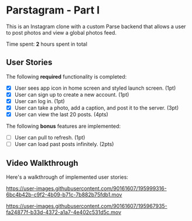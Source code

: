 # Parstagram - Part I

This is an Instagram clone with a custom Parse backend that allows a user to post photos and view a global photos feed.

Time spent: **2** hours spent in total

## User Stories

The following **required** functionality is completed:

- [x] User sees app icon in home screen and styled launch screen. (1pt)
- [x] User can sign up to create a new account. (1pt)
- [x] User can log in. (1pt)
- [x] User can take a photo, add a caption, and post it to the server. (3pt)
- [x] User can view the last 20 posts. (4pts)

The following **bonus** features are implemented:

- [ ] User can pull to refresh. (1pt)
- [ ] User can load past posts infinitely. (2pts)

## Video Walkthrough

Here's a walkthrough of implemented user stories:

https://user-images.githubusercontent.com/90161607/195999316-6bc4b42b-c9f2-4b09-b71c-7b882b75fdb1.mov

https://user-images.githubusercontent.com/90161607/195967935-fa24877f-b33d-4372-a1a7-4e402c531d5c.mov

